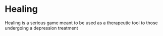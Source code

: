 # Healing
Healing is a serious game meant to be used as a therapeutic tool to those undergoing a depression treatment
